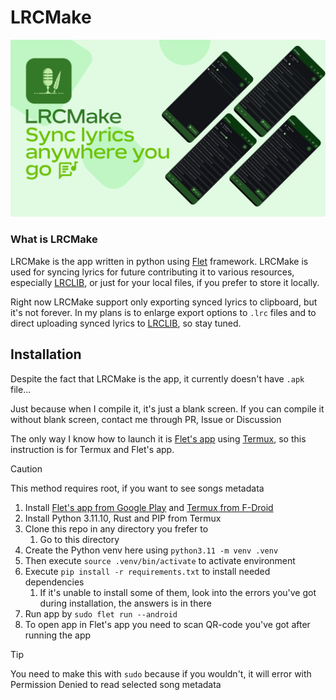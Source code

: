 # LRCMake

![](assets/LRCMakeBanner.png)

### What is LRCMake

LRCMake is the app written in python using [Flet](https://github.com/flet-dev/flet) framework.
LRCMake is used for syncing lyrics for future contributing it to various resources, especially [LRCLIB](https://lrclib.net), or just for your local files, if you prefer to store it locally.

Right now LRCMake support only exporting synced lyrics to clipboard, but it's not forever. In my plans is to enlarge export options to `.lrc` files and to direct uploading synced lyrics to [LRCLIB](https://lrclib.net/docs), so stay tuned.

## Installation

Despite the fact that LRCMake is the app, it currently doesn't have `.apk` file...

Just because when I compile it, it's just a blank screen.
If you can compile it without blank screen, contact me through PR, Issue or Discussion

The only way I know how to launch it is [Flet's app](https://play.google.com/store/apps/details?id=com.appveyor.flet) using [Termux](https://f-droid.org/ru/packages/com.termux/), so this instruction is for Termux and Flet's app.
>[!CAUTION]
>This method requires root, if you want to see songs metadata

1. Install [Flet's app from Google Play](https://play.google.com/store/apps/details?id=com.appveyor.flet) and [Termux from F-Droid](https://f-droid.org/ru/packages/com.termux/)
2. Install Python 3.11.10, Rust and PIP from Termux
3. Clone this repo in any directory you frefer to
    1.  Go to this directory
4. Create the Python venv here using `python3.11 -m venv .venv`
5. Then execute `source .venv/bin/activate` to activate environment
6. Execute `pip install -r requirements.txt` to install needed dependencies
    1. If it's unable to install some of them, look into the errors you've got during installation, the answers is in there
7. Run app by `sudo flet run --android`
8. To open app in Flet's app you need to scan QR-code you've got after running the app
>[!TIP]
> You need to make this with `sudo` because if you wouldn't, it will error with Permission Denied to read selected song metadata